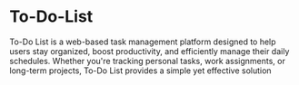 # To-Do-List
To-Do List is a web-based task management platform designed to help users stay organized, boost productivity, and efficiently manage their daily schedules. Whether you're tracking personal tasks, work assignments, or long-term projects, To-Do List provides a simple yet effective solution
